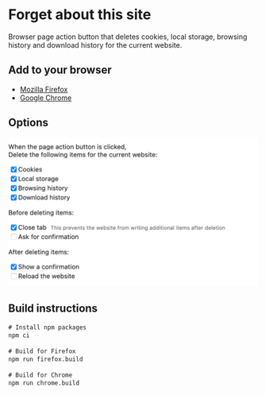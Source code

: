 # Forget about this site

Browser page action button that deletes cookies, local storage, browsing history and download history for the current website.

## Add to your browser

 - [Mozilla Firefox](https://addons.mozilla.org/addon/forget-about-this-site/)
 - [Google Chrome](https://chrome.google.com/webstore/detail/forget-about-this-site/okiohagmnigihpbleoloddfldckiknea)

## Options

<img src="screenshot.png" alt="Forget about this site" width="508">

## Build instructions

```
# Install npm packages
npm ci

# Build for Firefox
npm run firefox.build

# Build for Chrome
npm run chrome.build
